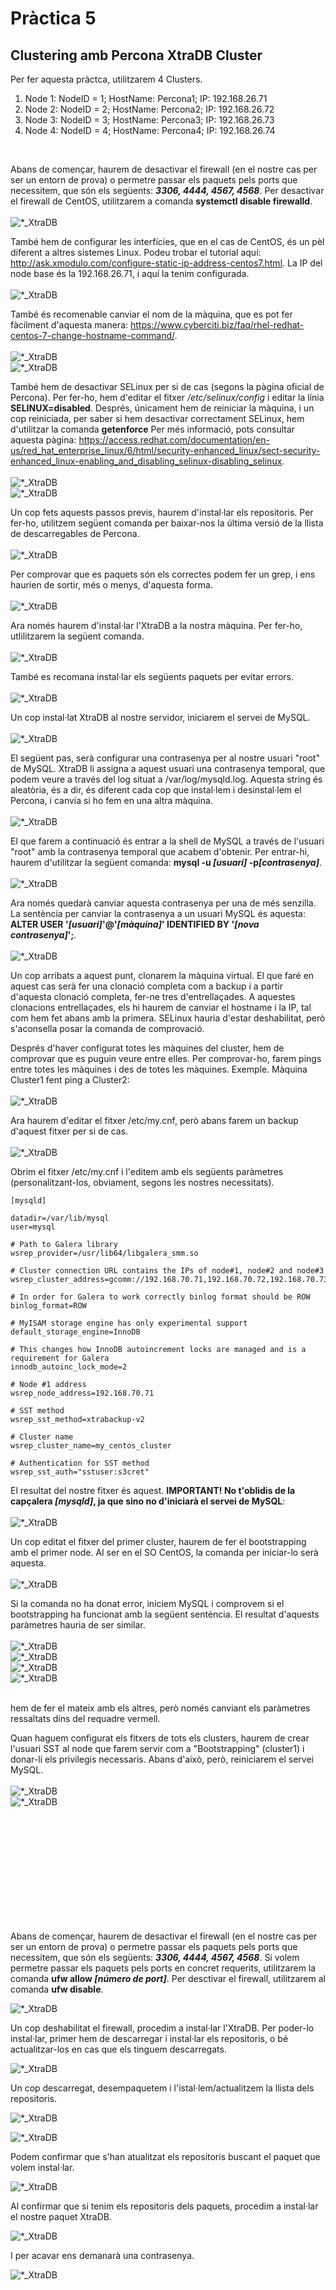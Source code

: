# Pràctica 5

## Clustering amb Percona XtraDB Cluster


Per fer aquesta pràctca, utilitzarem 4 Clusters.

1. Node 1: NodeID = 1; HostName: Percona1; IP: 192.168.26.71
2. Node 2: NodeID = 2; HostName: Percona2; IP: 192.168.26.72
3. Node 3: NodeID = 3; HostName: Percona3; IP: 192.168.26.73
4. Node 4: NodeID = 4; HostName: Percona4; IP: 192.168.26.74

</br>

Abans de començar, haurem de desactivar el firewall (en el nostre cas per ser un entorn de prova) o permetre passar els paquets pels ports que necessitem, que són els següents: <b><i>3306, 4444, 4567, 4568</i></b>. Per desactivar el firewall de CentOS, utilitzarem a comanda <b>systemctl disable firewalld</b>. </br></br> ![*_XtraDB](img/13_XtraDB.png) </br>

També hem de configurar les interfícies, que en el cas de CentOS, és un pèl diferent a altres sistemes Linux. Podeu trobar el tutorial aquí: http://ask.xmodulo.com/configure-static-ip-address-centos7.html. La IP del node base és la 192.168.26.71, i aquí la tenim configurada. </br></br> ![*_XtraDB](img/8_XtraDB.png) </br>

També és recomenable canviar el nom de la màquina, que es pot fer fàcilment d'aquesta manera: https://www.cyberciti.biz/faq/rhel-redhat-centos-7-change-hostname-command/. </br></br> ![*_XtraDB](img/9_XtraDB.png) </br> ![*_XtraDB](img/10_XtraDB.png) </br> 

També hem de desactivar SELinux per si de cas (segons la pàgina oficial de Percona). Per fer-ho, hem d'editar el fitxer <i>/etc/selinux/config</i> i editar la línia <b>SELINUX=disabled</b>. Després, únicament hem de reiniciar la màquina, i un cop reiniciada, per saber si hem desactivar correctament SELinux, hem d'utilitzar la comanda <b>getenforce</b> Per més informació, pots consultar aquesta pàgina: https://access.redhat.com/documentation/en-us/red_hat_enterprise_linux/6/html/security-enhanced_linux/sect-security-enhanced_linux-enabling_and_disabling_selinux-disabling_selinux. </br></br> ![*_XtraDB](img/11_XtraDB.png) </br> ![*_XtraDB](img/12_XtraDB.png) </br>

Un cop fets aquests passos previs, haurem d'instal·lar els repositoris. Per fer-ho, utilitzem següent comanda per baixar-nos la última versió de la llista de descarregables de Percona. </br></br> ![*_XtraDB](img/14_XtraDB.png) </br>

Per comprovar que es paquets són els correctes podem fer un grep, i ens haurien de sortir, més o menys, d'aquesta forma. </br></br> ![*_XtraDB](img/15_XtraDB.png) </br>

Ara només haurem d'instal·lar l'XtraDB a la nostra màquina. Per fer-ho, utlilitzarem la següent comanda. </br></br> ![*_XtraDB](img/16_XtraDB.png) </br>

També es recomana instal·lar els següents paquets per evitar errors. </br></br> ![*_XtraDB](img/31_XtraDB.png) </br>

Un cop instal·lat XtraDB al nostre servidor, iniciarem el servei de MySQL. </br></br> ![*_XtraDB](img/17_XtraDB.png) </br>

El següent pas, serà configurar una contrasenya per al nostre usuari "root" de MySQL. XtraDB li assigna a aquest usuari una contrasenya temporal, que podem veure a través del log situat a /var/log/mysqld.log. Aquesta string és aleatòria, és a dir, és diferent cada cop que instal·lem i desinstal·lem el Percona, i canvia si ho fem en una altra màquina. </br></br> ![*_XtraDB](img/18_XtraDB.png) </br>

El que farem a continuació és entrar a la shell de MySQL a través de l'usuari "root" amb la contrasenya temporal que acabem d'obtenir. Per entrar-hi, haurem d'utilitzar la següent comanda: <b>mysql -u <i>[usuari]</i> -p<i>[contrasenya]</i></b>. </br></br> ![*_XtraDB](img/19_XtraDB.png) </br>

Ara només quedarà canviar aquesta contrasenya per una de més senzilla. La sentència per canviar la contrasenya a un usuari MySQL és aquesta: <b>ALTER USER '<i>[usuari]</i>'@'<i>[màquina]</i>' IDENTIFIED BY '<i>[nova contrasenya]</i>';</b>. </br></br> ![*_XtraDB](img/20_XtraDB.png) </br>

Un cop arribats a aquest punt, clonarem la màquina virtual. El que faré en aquest cas serà fer una clonació completa com a backup i a partir d'aquesta clonació completa, fer-ne tres d'entrellaçades. A aquestes clonacions entrellaçades, els hi haurem de canviar el hostname i la IP, tal com hem fet abans amb la primera. SELinux hauria d'estar deshabilitat, però s'aconsella posar la comanda de comprovació. </br>

Després d'haver configurat totes les màquines del cluster, hem de comprovar que es puguin veure entre elles. Per comprovar-ho, farem pings entre totes les màquines i des de totes les màquines. Exemple. Màquina Cluster1 fent ping a Cluster2: </br></br> ![*_XtraDB](img/21_XtraDB.png) </br>

Ara haurem d'editar el fitxer /etc/my.cnf, però abans farem un backup d'aquest fitxer per si de cas. </br></br> ![*_XtraDB](img/22_XtraDB.png) </br>

Obrim el fitxer /etc/my.cnf i l'editem amb els següents paràmetres (personalitzant-los, obviament, segons les nostres necessitats).

    [mysqld]
    
    datadir=/var/lib/mysql
    user=mysql

    # Path to Galera library
    wsrep_provider=/usr/lib64/libgalera_smm.so

    # Cluster connection URL contains the IPs of node#1, node#2 and node#3
    wsrep_cluster_address=gcomm://192.168.70.71,192.168.70.72,192.168.70.73

    # In order for Galera to work correctly binlog format should be ROW
    binlog_format=ROW

    # MyISAM storage engine has only experimental support
    default_storage_engine=InnoDB

    # This changes how InnoDB autoincrement locks are managed and is a requirement for Galera
    innodb_autoinc_lock_mode=2

    # Node #1 address
    wsrep_node_address=192.168.70.71

    # SST method
    wsrep_sst_method=xtrabackup-v2

    # Cluster name
    wsrep_cluster_name=my_centos_cluster

    # Authentication for SST method
    wsrep_sst_auth="sstuser:s3cret"

El resultat del nostre fitxer és aquest. <b>IMPORTANT! No t'oblidis de la capçalera <i>[mysqld]</i>, ja que sino no d'iniciarà el servei de MySQL</b>: </br></br> ![*_XtraDB](img/30_XtraDB.png) </br>

Un cop editat el fitxer del primer cluster, haurem de fer el bootstrapping amb el primer node. Al ser en el SO CentOS, la comanda per iniciar-lo serà aquesta. </br></br> ![*_XtraDB](img/36_XtraDB.png) </br>

Si la comanda no ha donat error, iniciem MySQL i comprovem si el bootstrapping ha funcionat amb la següent sentència. El resultat d'aquests paràmetres hauria de ser similar. </br></br> ![*_XtraDB](img/32_XtraDB.png) </br> ![*_XtraDB](img/33_XtraDB.png) </br> ![*_XtraDB](img/34_XtraDB.png) </br> ![*_XtraDB](img/35_XtraDB.png) </br>





</br> hem de fer el mateix amb els altres, però només canviant els paràmetres ressaltats dins del requadre vermell.  

Quan haguem configurat els fitxers de tots els clusters, haurem de crear l'usuari SST al node que farem servir com a "Bootstrapping" (cluster1) i donar-li els privilegis necessaris. Abans d'això, però, reiniciarem el servei MySQL. </br></br> ![*_XtraDB](img/24_XtraDB.png) </br> ![*_XtraDB](img/25_XtraDB.png) </br>





</br>
</br>
</br>
</br>
</br>
</br>
</br>
</br>
</br>
</br>

Abans de començar, haurem de desactivar el firewall (en el nostre cas per ser un entorn de prova) o permetre passar els paquets pels ports que necessitem, que són els següents: <b><i>3306, 4444, 4567, 4568</i></b>. Si volem permetre passar els paquets pels ports en concret requerits, utilitzarem la comanda <b>ufw allow <i>[número de port]</i></b>. Per desctivar el firewall, utilitzarem al comanda <b>ufw disable</b>. </br>

![*_XtraDB](img/0_XtraDB.png) </br>

Un cop deshabilitat el firewall, procedim a instal·lar l'XtraDB. Per poder-lo instal·lar, primer hem de descarregar i instal·lar els repositoris, o bé actualitzar-los en cas que els tinguem descarregats. </br>

![*_XtraDB](img/1_XtraDB.png) </br>

Un cop descarregat, desempaquetem i l'istal·lem/actualitzem la llista dels repositoris. </br>

![*_XtraDB](img/2_XtraDB.png) </br>

![*_XtraDB](img/3_XtraDB.png) </br>

Podem confirmar que s'han atualitzat els repositoris buscant el paquet que volem instal·lar. </br>

![*_XtraDB](img/4_XtraDB.png) </br>

Al confirmar que si tenim els repositoris dels paquets, procedim a instal·lar el nostre paquet XtraDB. </br>

![*_XtraDB](img/5_XtraDB.png) </br>

I per acavar ens demanarà una contrasenya. </br>

![*_XtraDB](img/6_XtraDB.png) </br>
